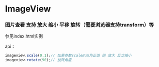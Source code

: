 ImageView
=========

### 图片查看 支持 放大 缩小 平移 旋转（需要浏览器支持transform）等

参见index.html实例

api：

```js
imageview.scale(0.1);// 如果参数scaleNum为正值 则 放大 反之缩小
imageview.rotate(90);// 旋转角度
```
